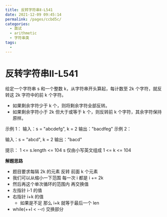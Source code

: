 ```yaml
---
title: 反转字符串Ⅱ-L541
date: 2021-12-09 09:45:14
permalink: /pages/ccbd5c/
categories:
  - 面试
  - arithmetic
  - 字符串类
tags:
  - 
---
```


# 反转字符串Ⅱ-L541

给定一个字符串 s 和一个整数 k，从字符串开头算起，每计数至 2k 个字符，就反转这 2k 字符中的前 k 个字符。
- 如果剩余字符少于 k 个，则将剩余字符全部反转。
- 如果剩余字符小于 2k 但大于或等于 k 个，则反转前 k 个字符，其余字符保持原样。

示例 1：
输入：s = "abcdefg", k = 2
输出："bacdfeg"
示例 2：

输入：s = "abcd", k = 2
输出："bacd"

提示：
1 <= s.length <= 104
s 仅由小写英文组成
1 <= k <= 104

**解题思路**

- 题目要求每隔 2k 的元素 反转 前面 k 个元素
- 我们可以从缩小一下范围 每一次 i 都是 i += 2k
- 然后再这个单次循环的范围内 再交换值
- 左指针 i-1 的值
- 右指针 i+k 的值
  - 如果是不足 那么 i+k 就等于最后一个 len
- while(++l < --r) 交换部分